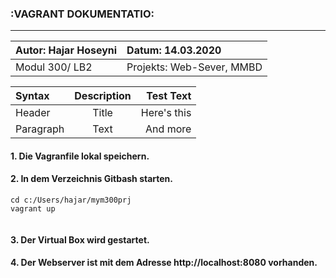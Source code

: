 ### :VAGRANT DOKUMENTATIO:
---

|Autor: Hajar Hoseyni                     |Datum: 14.03.2020                        |
|:-----------------------------------------|:-----------------------------------------|
|Modul 300/ LB2                           |Projekts: Web-Sever, MMBD                |

| Syntax      | Description | Test Text     |
| :---        |    :----:   |          ---: |
| Header      | Title       | Here's this   |
| Paragraph   | Text        | And more      |

#### 1. Die Vagranfile lokal speichern. 
#### 2. In dem Verzeichnis Gitbash starten.
>   

``` 
cd c:/Users/hajar/mym300prj 
vagrant up 
 
 ```

#### 3. Der Virtual Box wird gestartet. 
#### 4. Der Webserver ist mit dem Adresse http://localhost:8080 vorhanden.
